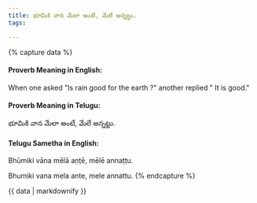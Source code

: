 ```yaml
---
title: భూమికి వాన మేలా అంటే, మేలే అన్నట్టు.
tags:

---
```


{% capture data %}
#### Proverb Meaning in English:
When one asked "Is rain good for the earth ?" another replied " It is good."

#### Proverb Meaning in Telugu:
భూమికి వాన మేలా అంటే, మేలే అన్నట్టు.

#### Telugu Sametha in English:
Bhūmiki vāna mēlā aṇṭē, mēlē annaṭṭu.

Bhumiki vana mela ante, mele annattu.
{% endcapture %}

{{ data | markdownify }}

